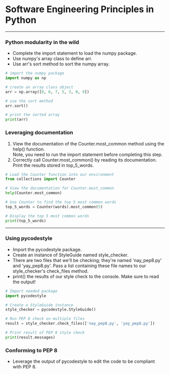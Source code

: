 # Software Engineering Principles in Python
---
### Python modularity in the wild
* Complete the import statement to load the numpy package.
* Use numpy's array class to define arr.
* Use arr's sort method to sort the numpy array.
```python
# import the numpy package
import numpy as np

# create an array class object
arr = np.array([8, 6, 7, 5, 3, 0, 9])

# use the sort method
arr.sort()

# print the sorted array
print(arr)
```
### Leveraging documentation
1. View the documentation of the Counter.most_common method using the help() function.    
Note, you need to run the import statement before completing this step.
2. Correctly call Counter.most_common() by reading its documentation.   
Print the results stored in top_5_words.
```python
# Load the Counter function into our environment
from collections import Counter

# View the documentation for Counter.most_common
help(Counter.most_common)

# Use Counter to find the top 5 most common words
top_5_words = Counter(words).most_common(5)

# Display the top 5 most common words
print(top_5_words)
```
---
### Using pycodestyle
* Import the pycodestyle package.
* Create an instance of StyleGuide named style_checker.
* There are two files that we'll be checking; they're named 'nay_pep8.py' and 'yay_pep8.py'. Pass a list containing these file names to our style_checker's check_files method.
* print() the results of our style check to the console. Make sure to read the output!
```python
# Import needed package
import pycodestyle

# Create a StyleGuide instance
style_checker = pycodestyle.StyleGuide()

# Run PEP 8 check on multiple files
result = style_checker.check_files(['nay_pep8.py', 'yay_pep8.py'])

# Print result of PEP 8 style check
print(result.messages)
```
### Conforming to PEP 8
* Leverage the output of pycodestyle to edit the code to be compliant with PEP 8.
